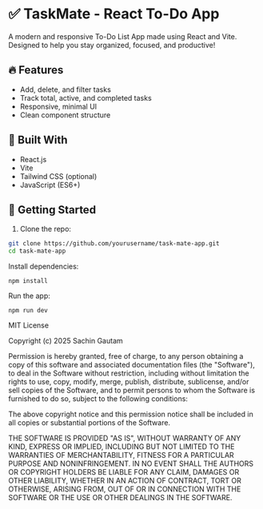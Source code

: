 # ✅ TaskMate - React To-Do App

A modern and responsive To-Do List App made using React and Vite.  
Designed to help you stay organized, focused, and productive!

## 🔥 Features
- Add, delete, and filter tasks
- Track total, active, and completed tasks
- Responsive, minimal UI
- Clean component structure

## 🧱 Built With
- React.js
- Vite
- Tailwind CSS (optional)
- JavaScript (ES6+)

## 🚀 Getting Started

1. Clone the repo:
```bash
git clone https://github.com/yourusername/task-mate-app.git
cd task-mate-app
```
Install dependencies:
```
npm install
```
Run the app:
```
npm run dev
```

MIT License

Copyright (c) 2025 Sachin Gautam

Permission is hereby granted, free of charge, to any person obtaining a copy
of this software and associated documentation files (the "Software"), to deal
in the Software without restriction, including without limitation the rights
to use, copy, modify, merge, publish, distribute, sublicense, and/or sell
copies of the Software, and to permit persons to whom the Software is
furnished to do so, subject to the following conditions:

The above copyright notice and this permission notice shall be included in all
copies or substantial portions of the Software.

THE SOFTWARE IS PROVIDED "AS IS", WITHOUT WARRANTY OF ANY KIND, EXPRESS OR
IMPLIED, INCLUDING BUT NOT LIMITED TO THE WARRANTIES OF MERCHANTABILITY,
FITNESS FOR A PARTICULAR PURPOSE AND NONINFRINGEMENT. IN NO EVENT SHALL THE
AUTHORS OR COPYRIGHT HOLDERS BE LIABLE FOR ANY CLAIM, DAMAGES OR OTHER
LIABILITY, WHETHER IN AN ACTION OF CONTRACT, TORT OR OTHERWISE, ARISING FROM,
OUT OF OR IN CONNECTION WITH THE SOFTWARE OR THE USE OR OTHER DEALINGS IN THE
SOFTWARE.
